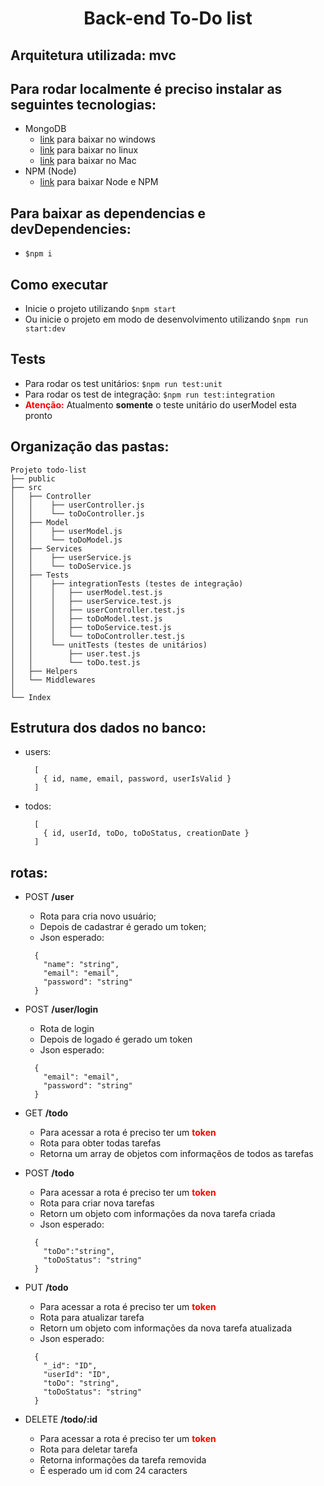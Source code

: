 <h1 align="center"> Back-end To-Do list </h1>

## Arquitetura utilizada: mvc

## Para rodar localmente é preciso instalar as seguintes tecnologias: 
- MongoDB
  - [link](https://docs.mongodb.com/manual/tutorial/install-mongodb-on-windows/) para baixar no windows
  - [link](https://docs.mongodb.com/manual/administration/install-on-linux/) para baixar no linux
  - [link](https://docs.mongodb.com/manual/tutorial/install-mongodb-on-os-x/) para baixar no Mac
- NPM (Node)
  - [link](https://nodejs.org/en/download/) para baixar Node e NPM


## Para baixar as dependencias e devDependencies:
 - `$npm i`

## Como executar
- Inicie o projeto utilizando `$npm start`
- Ou inicie o projeto em modo de desenvolvimento utilizando `$npm run start:dev`

## Tests
 - Para rodar os test unitários: `$npm run test:unit`
 - Para rodar os test de integração: `$npm run test:integration`
 - <span style="color: red"> **Atenção:** </span> Atualmento **somente** o teste unitário do userModel esta pronto

## Organização das pastas:
    Projeto todo-list
    ├── public
    ├── src
    │   ├── Controller
    │   │    ├── userController.js
    │   │    └── toDoController.js
    │   ├── Model
    │   │    ├── userModel.js
    │   │    └── toDoModel.js
    │   ├── Services
    │   │    ├── userService.js
    │   │    └── toDoService.js
    │   ├── Tests
    │   │    ├── integrationTests (testes de integração)
    │   │    │   ├── userModel.test.js
    │   │    │   ├── userService.test.js
    │   │    │   ├── userController.test.js
    │   │    │   ├── toDoModel.test.js
    │   │    │   ├── toDoService.test.js
    │   │    │   └── toDoController.test.js
    │   │    └── unitTests (testes de unitários)
    │   │        ├── user.test.js
    │   │        └── toDo.test.js
    │   ├── Helpers
    │   └── Middlewares
    │
    └── Index

## Estrutura dos dados no banco:
- users: 
  ```
    [
      { id, name, email, password, userIsValid }  
    ]
  ```
- todos: 
  ```
    [
      { id, userId, toDo, toDoStatus, creationDate }   
    ]
  ```
## rotas:
- POST  **/user**
    - Rota para cria novo usuário;
    - Depois de cadastrar é gerado um token;
    - Json esperado: 
    ```
      {
        "name": "string",
        "email": "email",
        "password": "string"
      }
    ```

- POST **/user/login**
    - Rota de login
    - Depois de logado é gerado um token
    - Json esperado: 
    ```
      {
        "email": "email",
        "password": "string"
      }
    ```
- GET  **/todo**
    - Para acessar a rota é preciso ter um  <span style="color: red"> **token** </span>
    - Rota para obter todas tarefas
    - Retorna um array de objetos com informaçẽos de todos as tarefas

- POST **/todo**
    - Para acessar a rota é preciso ter um  <span style="color: red"> **token** </span>
    - Rota para criar nova tarefas 
    - Retorn um objeto com informações da nova tarefa criada
    - Json esperado: 
    ```
      {
        "toDo":"string", 
        "toDoStatus": "string" 
      }
    ```

- PUT **/todo**
    - Para acessar a rota é preciso ter um  <span style="color: red"> **token** </span>
    - Rota para atualizar tarefa 
    - Retorn um objeto com informações da nova tarefa atualizada
    - Json esperado: 
    ```
      {
        "_id": "ID",
        "userId": "ID",
        "toDo": "string",
        "toDoStatus": "string"
      }
    ```
- DELETE **/todo/:id**
    - Para acessar a rota é preciso ter um  <span style="color: red"> **token** </span>
    - Rota para deletar tarefa
    - Retorna informações da tarefa removida
    - É esperado um id com 24 caracters

